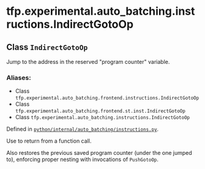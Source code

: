 <div itemscope itemtype="http://developers.google.com/ReferenceObject">
<meta itemprop="name" content="tfp.experimental.auto_batching.instructions.IndirectGotoOp" />
<meta itemprop="path" content="Stable" />
</div>

# tfp.experimental.auto_batching.instructions.IndirectGotoOp

## Class `IndirectGotoOp`

Jump to the address in the reserved "program counter" variable.



### Aliases:

* Class `tfp.experimental.auto_batching.frontend.instructions.IndirectGotoOp`
* Class `tfp.experimental.auto_batching.frontend.st.inst.IndirectGotoOp`
* Class `tfp.experimental.auto_batching.instructions.IndirectGotoOp`



Defined in [`python/internal/auto_batching/instructions.py`](https://github.com/tensorflow/probability/tree/master/tensorflow_probability/python/internal/auto_batching/instructions.py).

<!-- Placeholder for "Used in" -->

Use to return from a function call.

Also restores the previous saved program counter (under the one
jumped to), enforcing proper nesting with invocations of
`PushGotoOp`.

